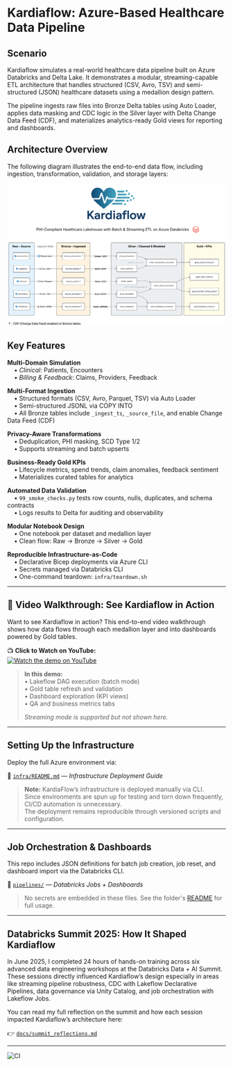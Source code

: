 # Kardiaflow: Azure-Based Healthcare Data Pipeline

## Scenario

Kardiaflow simulates a real-world healthcare data pipeline built on Azure Databricks and Delta Lake. It demonstrates a 
modular, streaming-capable ETL architecture that handles structured (CSV, Avro, TSV) and semi-structured (JSON) healthcare datasets using a medallion design pattern.

The pipeline ingests raw files into Bronze Delta tables using Auto Loader, applies data masking and CDC logic in the Silver layer with Delta Change Data Feed (CDF), and materializes analytics-ready Gold views for reporting and dashboards.



## Architecture Overview

The following diagram illustrates the end-to-end data flow, including ingestion, transformation, validation, and storage layers:

![Kardiaflow Architecture](https://raw.githubusercontent.com/matthewtripodi-data/Kardiaflow/master/docs/assets/kflow_lineage.png?v=2)


## Key Features

**Multi-Domain Simulation**  
&nbsp;&nbsp;&nbsp;&nbsp;• *Clinical*: Patients, Encounters  
&nbsp;&nbsp;&nbsp;&nbsp;• *Billing & Feedback*: Claims, Providers, Feedback

**Multi-Format Ingestion**  
&nbsp;&nbsp;&nbsp;&nbsp;• Structured formats (CSV, Avro, Parquet, TSV) via Auto Loader  
&nbsp;&nbsp;&nbsp;&nbsp;• Semi-structured JSONL via COPY INTO  
&nbsp;&nbsp;&nbsp;&nbsp;• All Bronze tables include `_ingest_ts`, `_source_file`, and enable Change Data Feed (CDF)  


**Privacy-Aware Transformations**  
&nbsp;&nbsp;&nbsp;&nbsp;• Deduplication, PHI masking, SCD Type 1/2  
&nbsp;&nbsp;&nbsp;&nbsp;• Supports streaming and batch upserts  


**Business-Ready Gold KPIs**  
&nbsp;&nbsp;&nbsp;&nbsp;• Lifecycle metrics, spend trends, claim anomalies, feedback sentiment  
&nbsp;&nbsp;&nbsp;&nbsp;• Materializes curated tables for analytics  


**Automated Data Validation**  
&nbsp;&nbsp;&nbsp;&nbsp;• `99_smoke_checks.py` tests row counts, nulls, duplicates, and schema contracts  
&nbsp;&nbsp;&nbsp;&nbsp;• Logs results to Delta for auditing and observability  


**Modular Notebook Design**  
&nbsp;&nbsp;&nbsp;&nbsp;• One notebook per dataset and medallion layer  
&nbsp;&nbsp;&nbsp;&nbsp;• Clean flow: Raw → Bronze → Silver → Gold  


**Reproducible Infrastructure-as-Code**  
&nbsp;&nbsp;&nbsp;&nbsp;• Declarative Bicep deployments via Azure CLI  
&nbsp;&nbsp;&nbsp;&nbsp;• Secrets managed via Databricks CLI  
&nbsp;&nbsp;&nbsp;&nbsp;• One-command teardown: `infra/teardown.sh`

---

## 🎥 Video Walkthrough: See Kardiaflow in Action

Want to see Kardiaflow in action? This end-to-end video walkthrough shows how data flows through each medallion layer and into dashboards powered by Gold tables.

📺 **Click to Watch on YouTube:**  
<a href="https://youtu.be/NrAe37O4QSM" target="_blank">
  <img src="https://img.youtube.com/vi/VBNmNdyTt7U/hqdefault.jpg" alt="Watch the demo on YouTube">
</a>

> **In this demo:**  
> • Lakeflow DAG execution (batch mode)  
> • Gold table refresh and validation  
> • Dashboard exploration (KPI views)  
> • QA and business metrics tabs  
>  
> *Streaming mode is supported but not shown here.*

---

## Setting Up the Infrastructure

Deploy the full Azure environment via:

🔗 [`infra/README.md`](infra/README.md) — *Infrastructure Deployment Guide*


> **Note:** KardiaFlow’s infrastructure is deployed manually via CLI.  
> Since environments are spun up for testing and torn down frequently, CI/CD automation is unnecessary.  
> The deployment remains reproducible through versioned scripts and configuration.

---

## Job Orchestration & Dashboards

This repo includes JSON definitions for batch job creation, job reset, and dashboard import via the Databricks CLI.

📂 [`pipelines/`](pipelines/) — *Databricks Jobs + Dashboards*

> No secrets are embedded in these files. See the folder's [README](pipelines/README.md) for full usage.

---

## Databricks Summit 2025: How It Shaped Kardiaflow

In June 2025, I completed 24 hours of hands-on training across six advanced data engineering workshops at the 
Databricks Data + AI Summit. These sessions directly influenced Kardiaflow’s design especially in areas like streaming pipeline robustness, CDC with Lakeflow Declarative Pipelines, data governance via Unity Catalog, and job orchestration with Lakeflow Jobs.

You can read my full reflection on the summit and how each session impacted Kardiaflow’s architecture here:  

👉 [`docs/summit_reflections.md`](docs/summit_reflections.md)

---

![CI](https://github.com/moveeleven-data/kardiaflow/actions/workflows/ci.yml/badge.svg)
